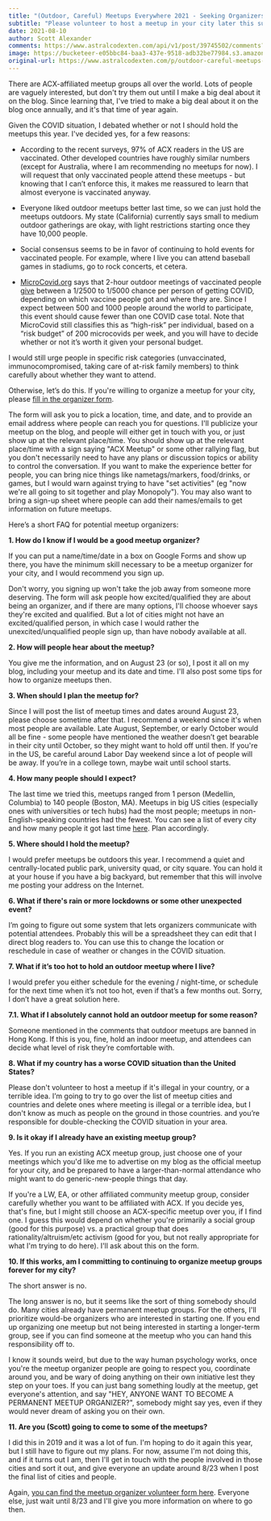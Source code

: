 ```yaml
---
title: "(Outdoor, Careful) Meetups Everywhere 2021 - Seeking Organizers"
subtitle: "Please volunteer to host a meetup in your city later this summer"
date: 2021-08-10
author: Scott Alexander
comments: https://www.astralcodexten.com/api/v1/post/39745502/comments?&all_comments=true
image: https://bucketeer-e05bbc84-baa3-437e-9518-adb32be77984.s3.amazonaws.com/public/images/e7e7a15d-3633-493d-b181-db65491dcca0_1000x667.jpeg
original-url: https://www.astralcodexten.com/p/outdoor-careful-meetups-everywhere
---
```

There are ACX-affiliated meetup groups all over the world. Lots of people are vaguely interested, but don't try them out until I make a big deal about it on the blog. Since learning that, I've tried to make a big deal about it on the blog once annually, and it's that time of year again.

Given the COVID situation, I debated whether or not I should hold the meetups this year. I've decided yes, for a few reasons:

  * According to the recent surveys, 97% of ACX readers in the US are vaccinated. Other developed countries have roughly similar numbers (except for Australia, where I am recommending no meetups for now). I will request that only vaccinated people attend these meetups - but knowing that I can’t enforce this, it makes me reassured to learn that almost everyone is vaccinated anyway.

  * Everyone liked outdoor meetups better last time, so we can just hold the meetups outdoors. My state (California) currently says small to medium outdoor gatherings are okay, with light restrictions starting once they have 10,000 people. 

  * Social consensus seems to be in favor of continuing to hold events for vaccinated people. For example, where I live you can attend baseball games in stadiums, go to rock concerts, et cetera.

  * [MicroCovid.org](https://www.microcovid.org/?distance=normal&duration=120&interaction=oneTime&personCount=20&riskProfile=average&scenarioName=custom&setting=outdoor&theirMask=none&theirVaccine=vaccinated&topLocation=US_06&voice=normal&yourMask=none&yourVaccineDoses=2&yourVaccineType=moderna) says that 2-hour outdoor meetings of vaccinated people [give](https://www.microcovid.org/?distance=normal&duration=120&interaction=oneTime&personCount=20&riskProfile=average&scenarioName=custom&setting=outdoor&theirMask=none&theirVaccine=vaccinated&topLocation=US_06&voice=normal&yourMask=none&yourVaccineDoses=2&yourVaccineType=pfizer) between a 1/2500 to 1/5000 chance per person of getting COVID, depending on which vaccine people got and where they are. Since I expect between 500 and 1000 people around the world to participate, this event should cause fewer than one COVID case total. Note that MicroCovid still classifies this as “high-risk” per individual, based on a “risk budget” of 200 microcovids per week, and you will have to decide whether or not it’s worth it given your personal budget.




I would still urge people in specific risk categories (unvaccinated, immunocompromised, taking care of at-risk family members) to think carefully about whether they want to attend.

Otherwise, let’s do this. If you're willing to organize a meetup for your city, please [fill in the organizer form](https://forms.gle/mvueraFmq2hSqdH27).

The form will ask you to pick a location, time, and date, and to provide an email address where people can reach you for questions. I'll publicize your meetup on the blog, and people will either get in touch with you, or just show up at the relevant place/time. You should show up at the relevant place/time with a sign saying "ACX Meetup" or some other rallying flag, but you don't necessarily need to have any plans or discussion topics or ability to control the conversation. If you want to make the experience better for people, you can bring nice things like nametags/markers, food/drinks, or games, but I would warn against trying to have "set activities" (eg "now we're all going to sit together and play Monopoly"). You may also want to bring a sign-up sheet where people can add their names/emails to get information on future meetups.

Here’s a short FAQ for potential meetup organizers:

**1\. How do I know if I would be a good meetup organizer?**

If you can put a name/time/date in a box on Google Forms and show up there, you have the minimum skill necessary to be a meetup organizer for your city, and I would recommend you sign up.

Don't worry, you signing up won't take the job away from someone more deserving. The form will ask people how excited/qualified they are about being an organizer, and if there are many options, I'll choose whoever says they're excited and qualified. But a lot of cities might not have an excited/qualified person, in which case I would rather the unexcited/unqualified people sign up, than have nobody available at all.

**2\. How will people hear about the meetup?**

You give me the information, and on August 23 (or so), I post it all on my blog, including your meetup and its date and time. I'll also post some tips for how to organize meetups then.

**3\. When should I plan the meetup for?**

Since I will post the list of meetup times and dates around August 23, please choose sometime after that. I recommend a weekend since it's when most people are available. Late August, September, or early October would all be fine - some people have mentioned the weather doesn’t get bearable in their city until October, so they might want to hold off until then. If you're in the US, be careful around Labor Day weekend since a lot of people will be away. If you’re in a college town, maybe wait until school starts.

**4\. How many people should I expect?**

The last time we tried this, meetups ranged from 1 person (Medellin, Columbia) to 140 people (Boston, MA). Meetups in big US cities (especially ones with universities or tech hubs) had the most people; meetups in non-English-speaking countries had the fewest. You can see a list of every city and how many people it got last time [here](https://docs.google.com/spreadsheets/d/1MmRNJVvnRNJ-jDVGQj1fI-eCuibn1PdipMxqC3nK-KQ/edit#gid=0). Plan accordingly.

**5\. Where should I hold the meetup?**

I would prefer meetups be outdoors this year. I recommend a quiet and centrally-located public park, university quad, or city square. You can hold it at your house if you have a big backyard, but remember that this will involve me posting your address on the Internet.

**6\. What if there's rain or more lockdowns or some other unexpected event?**

I’m going to figure out some system that lets organizers communicate with potential attendees. Probably this will be a spreadsheet they can edit that I direct blog readers to. You can use this to change the location or reschedule in case of weather or changes in the COVID situation.

**7\. What if it’s too hot to hold an outdoor meetup where I live?**

I would prefer you either schedule for the evening / night-time, or schedule for the next time when it’s not too hot, even if that’s a few months out. Sorry, I don’t have a great solution here.

**7.1. What if I absolutely cannot hold an outdoor meetup for some reason?**

Someone mentioned in the comments that outdoor meetups are banned in Hong Kong. If this is you, fine, hold an indoor meetup, and attendees can decide what level of risk they’re comfortable with.

**8\. What if my country has a worse COVID situation than the United States?**

Please don't volunteer to host a meetup if it's illegal in your country, or a terrible idea. I’m going to try to go over the list of meetup cities and countries and delete ones where meeting is illegal or a terrible idea, but I don't know as much as people on the ground in those countries. and you’re responsible for double-checking the COVID situation in your area.

**9\. Is it okay if I already have an existing meetup group?**

Yes. If you run an existing ACX meetup group, just choose one of your meetings which you'd like me to advertise on my blog as the official meetup for your city, and be prepared to have a larger-than-normal attendance who might want to do generic-new-people things that day.

If you're a LW, EA, or other affiliated community meetup group, consider carefully whether you want to be affiliated with ACX. If you decide yes, that's fine, but I might still choose an ACX-specific meetup over you, if I find one. I guess this would depend on whether you're primarily a social group (good for this purpose) vs. a practical group that does rationality/altruism/etc activism (good for you, but not really appropriate for what I'm trying to do here). I'll ask about this on the form.

**10\. If this works, am I committing to continuing to organize meetup groups forever for my city?**

The short answer is no.

The long answer is no, but it seems like the sort of thing somebody should do. Many cities already have permanent meetup groups. For the others, I'll prioritize would-be organizers who are interested in starting one. If you end up organizing one meetup but not being interested in starting a longer-term group, see if you can find someone at the meetup who you can hand this responsibility off to.

I know it sounds weird, but due to the way human psychology works, once you're the meetup organizer people are going to respect you, coordinate around you, and be wary of doing anything on their own initiative lest they step on your toes. If you can just bang something loudly at the meetup, get everyone's attention, and say "HEY, ANYONE WANT TO BECOME A PERMANENT MEETUP ORGANIZER?", somebody might say yes, even if they would never dream of asking you on their own.

**11\. Are you (Scott) going to come to some of the meetups?**

I did this in 2019 and it was a lot of fun. I'm hoping to do it again this year, but I still have to figure out my plans. For now, assume I'm not doing this, and if it turns out I am, then I'll get in touch with the people involved in those cities and sort it out, and give everyone an update around 8/23 when I post the final list of cities and people.

Again, [you can find the meetup organizer volunteer form here](https://forms.gle/mvueraFmq2hSqdH27). Everyone else, just wait until 8/23 and I'll give you more information on where to go then.
